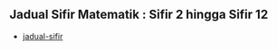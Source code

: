 ## Jadual Sifir Matematik : Sifir 2 hingga Sifir 12

- [jadual-sifir](https://nikahmadz.github.io/jadual-sifir)
